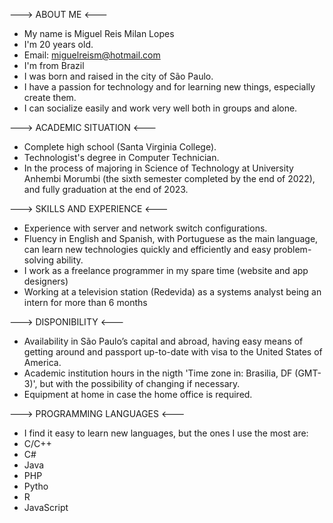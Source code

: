 ---> ABOUT  ME <---
-  My name is Miguel Reis Milan Lopes
-  I'm 20 years old.
-  Email: miguelreism@hotmail.com
-  I'm from Brazil
-  I was born and raised in the city of São Paulo.
-  I have a passion for technology and for learning new things, especially create them.
-  I can socialize easily and work very well both in groups and alone.

---> ACADEMIC SITUATION <---
-  Complete high school (Santa Virginia College).
-  Technologist's degree in Computer Technician.
-  In the process of majoring in Science of Technology at University Anhembi Morumbi (the sixth semester completed by the end of 2022),
   and fully graduation at the end of 2023.

---> SKILLS AND EXPERIENCE <---
- Experience with server and network switch configurations.
- Fluency in English and Spanish, with Portuguese as the main language, can learn new technologies quickly and efficiently
  and easy problem-solving ability.
- I work as a freelance programmer in my spare time (website and app designers)
- Working at a television station (Redevida) as a systems analyst being an intern for more than 6 months
  
---> DISPONIBILITY <---
- Availability in São Paulo’s capital and abroad, having easy means of getting around and passport up-to-date with visa to the United States of America.
- Academic institution hours in the nigth 'Time zone in: Brasilia, DF (GMT-3)', but with the possibility of changing if necessary.
- Equipment at home in case the home office is required.

---> PROGRAMMING LANGUAGES <---
- I find it easy to learn new languages, but the ones I use the most are:
- C/C++
- C#
- Java
- PHP
- Pytho
- R
- JavaScript
